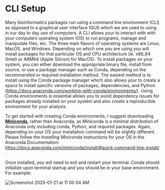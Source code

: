 # CLI Setup

Many bioinformatics packages run using a command line environment (CLI) as opposed to a graphical user interface (GUI) which we are used to using in our day to day use of computers. A CLI allows your to interact with with your computers operating system (OS) to run programs, manage and manipulate files, etc. The three main flavors of operating systems are Linux, MacOS, and Windows. Depending on which one you are using you will install packages for that particular OS and CPU architecture (ie. x86_64 (Intel) or ARM64 (Apple Silicon) for MacOS). To install packages on your system, you can either download the appropriate binary file, install from source, or use a package manager such as Conda, depending on the recommended or required installation method. The easiest method is to install using the Conda package manager which also allows your to create a space to install specific versions of packages, dependencies, and Python (https://docs.anaconda.com/working-with-conda/environments/). Using Conda environments is essential allows you to avoid dependency issues for packages already installed on your system and also create a reproducible environment for your analysis. 


To get started with creating Conda environments, I suggest downloading [**Miniconda**](https://docs.anaconda.com/miniconda/), rather than Anaconda, as Miniconda is a minimal distribution of Anaconda only including conda, Python, and required packages. Again, depending on your OS your installation command will be slightly different. Please follow the *Installing Miniconda* instructions for your OS in the Anaconda Documentation: https://docs.anaconda.com/miniconda/install/#quick-command-line-install/ .  

Once installed, you will need to exit and restart your terminal. Conda should initialize upon terminal startup and you should be in your base environment. For example:

![Screenshot 2025-01-21 at 11 00 04 AM](https://github.com/user-attachments/assets/39499f4f-aad9-4184-bdbb-95fa2908560d)






